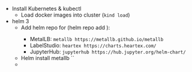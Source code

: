 - Install Kubernetes & kubectl
  - Load docker images into cluster (`kind load`)
- helm 3
  - Add helm repo for (helm repo add <NAME> <URL>):
    - MetalLB: `metallb https://metallb.github.io/metallb` 
    - LabelStudio: `heartex https://charts.heartex.com/`
    - JupyterHub: `jupyterhub https://hub.jupyter.org/helm-chart/`
  - Helm install metallb ``
  - 